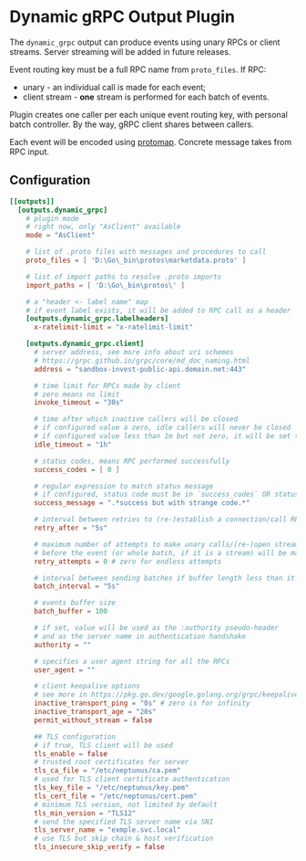 # Dynamic gRPC Output Plugin

The `dynamic_grpc` output can produce events using unary RPCs or client streams. Server streaming will be added in future releases.

Event routing key must be a full RPC name from `proto_files`. If RPC:
 - unary - an individual call is made for each event;
 - client stream - **one** stream is performed for each batch of events.

Plugin creates one caller per each unique event routing key, with personal batch controller. By the way, gRPC client shares between callers.

Each event will be encoded using [protomap](https://github.com/gekatateam/protomap). Concrete message takes from RPC input. 

## Configuration
```toml
[[outputs]]
  [outputs.dynamic_grpc]
    # plugin mode
    # right now, only "AsClient" available
    mode = "AsClient"

    # list of .proto files with messages and procedures to call
    proto_files = [ 'D:\Go\_bin\protos\marketdata.proto' ]

    # list of import paths to resolve .proto imports
    import_paths = [ 'D:\Go\_bin\protos\' ]

    # a "header <- label name" map
    # if event label exists, it will be added to RPC call as a header
    [outputs.dynamic_grpc.labelheaders]
      x-ratelimit-limit = "x-ratelimit-limit"

    [outputs.dynamic_grpc.client]
      # server address, see more info about uri schemes
      # https://grpc.github.io/grpc/core/md_doc_naming.html
      address = "sandbox-invest-public-api.domain.net:443"

      # time limit for RPCs made by client
      # zero means no limit
      invoke_timeout = "30s"

      # time after which inactive callers will be closed
      # if configured value a zero, idle callers will never be closed
      # if configured value less than 1m but not zero, it will be set to 1m
      idle_timeout = "1h"

      # status codes, means RPC performed successfully
      success_codes = [ 0 ]

      # regular expression to match status message
      # if configured, status code must be in `success_codes` OR status message must match this regexp
      success_message = ".*success but with strange code.*"

      # interval between retries to (re-)establish a connection/call RPC
      retry_after = "5s"

      # maximum number of attempts to make unary calls/(re-)open streams
      # before the event (or whole batch, if it is a stream) will be marked as failed
      retry_attempts = 0 # zero for endless attempts

      # interval between sending batches if buffer length less than it's capacity
      batch_interval = "5s"

      # events buffer size
      batch_buffer = 100

      # if set, value will be used as the :authority pseudo-header 
      # and as the server name in authentication handshake
      authority = ""

      # specifies a user agent string for all the RPCs
      user_agent = ""

      # client keepalive options
      # see more in https://pkg.go.dev/google.golang.org/grpc/keepalive#ClientParameters
      inactive_transport_ping = "0s" # zero is for infinity
      inactive_transport_age = "20s"
      permit_without_stream = false

      ## TLS configuration
      # if true, TLS client will be used
      tls_enable = false
      # trusted root certificates for server
      tls_ca_file = "/etc/neptunus/ca.pem"
      # used for TLS client certificate authentication
      tls_key_file = "/etc/neptunus/key.pem"
      tls_cert_file = "/etc/neptunus/cert.pem"
      # minimum TLS version, not limited by default
      tls_min_version = "TLS12"
      # send the specified TLS server name via SNI
      tls_server_name = "exmple.svc.local"
      # use TLS but skip chain & host verification
      tls_insecure_skip_verify = false
```
